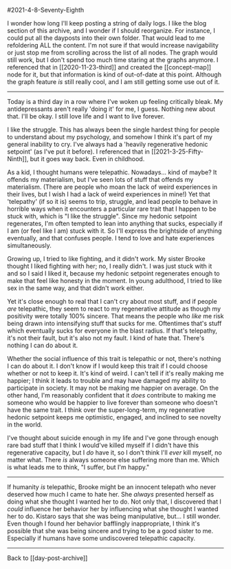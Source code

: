 #2021-4-8-Seventy-Eighth

I wonder how long I'll keep posting a string of daily logs.  I like the blog section of this archive, and I wonder if I should reorganize.  For instance, I could put all the dayposts into their own folder.  That would lead to me refoldering ALL the content.  I'm not sure if that would increase navigability or just stop me from scrolling across the list of all nodes.  The graph would still work, but I don't spend too much time staring at the graphs anymore.  I referenced that in [[2020-11-23-third]] and created the [[concept-map]] node for it, but that information is kind of out-of-date at this point.  Although the graph feature *is* still really cool, and I am still getting some use out of it.

---
Today is a third day in a row where I've woken up feeling critically bleak.  My antidepressants aren't really 'doing it' for me, I guess.  Nothing new about that.  I'll be okay.  I still love life and I want to live forever.

I like the struggle.  This has always been the single hardest thing for people to understand about my psychology, and somehow I think it's part of my general inability to cry.  I've always had a 'heavily regenerative hedonic setpoint' (as I've put it before).  I referenced that in [[2021-3-25-Fifty-Ninth]], but it goes way back.  Even in childhood.

As a kid, I thought humans were telepathic.  Nowadays...  kind of maybe?  It offends my materialism, but I've seen lots of stuff that offends my materialism.  (There are people who moan the lack of weird experiences in their lives, but I wish I had a lack of weird experiences in mine!)  Yet that 'telepathy' (if so it is) seems to trip, struggle, and lead people to behave in horrible ways when it encounters a particular rare trait that I happen to be stuck with, which is "I like the struggle".  Since my hedonic setpoint regenerates, I'm often tempted to lean into anything that sucks, especially if I am (or feel like I am) stuck with it.  So I'll express the brightside of anything eventually, and that confuses people.  I tend to love and hate experiences simultaneously.

Growing up, I tried to like fighting, and it didn't work.  My sister Brooke thought I liked fighting with her; no, I really didn't.  I was just stuck with it and so I said I liked it, because my hedonic setpoint regenerates enough to make that feel like honesty in the moment.  In young adulthood, I tried to like sex in the same way, and that didn't work either.

Yet it's close enough to real that I can't cry about most stuff, and if people *are* telepathic, they seem to react to my regenerative attitude as though my positivity were totally 100% sincere.  That means the people who *like* me risk being drawn into intensifying stuff that sucks for me.  Oftentimes that's stuff which eventually sucks for everyone in the blast radius.  If that's telepathy, it's not their fault, but it's also not my fault.  I kind of hate that.  There's nothing I can do about it.

Whether the social influence of this trait is telepathic or not, there's nothing I can do about it.  I don't know if I would keep this trait if I could choose whether or not to keep it.  It's kind of weird.  I can't tell if it's really making me happier; I think it leads to trouble and may have damaged my ability to participate in society.  It may not be making me happier on average.  On the other hand, I'm reasonably confident that it *does* contribute to making me someone who would be happier to live forever than someone who doesn't have the same trait.  I think over the super-long-term, my regenerative hedonic setpoint keeps me optimistic, engaged, and inclined to see novelty in the world.

I've thought about suicide enough in my life and I've gone through enough rare bad stuff that I think I would've killed myself if I didn't have this regenerative capacity, but I *do* have it, so I don't think I'll *ever* kill myself, no matter what.  There *is* always someone else suffering more than me.  Which is what leads me to think, "I suffer, but I'm happy."

---
If humanity *is* telepathic, Brooke might be an innocent telepath who never deserved how much I came to hate her.  She *always* presented herself as doing what she thought I wanted her to do.  Not only that, I discovered that I *could* influence her behavior her by influencing what she thought I wanted her to do.  Kistaro says that she was being manipulative, but...  I still wonder.  Even though I found her behavior bafflingly inappropriate, I think it's possible that she was being sincere and trying to be a good sister to me.  Especially if humans have some undiscovered telepathic capacity.

---
Back to [[day-post-archive]]
